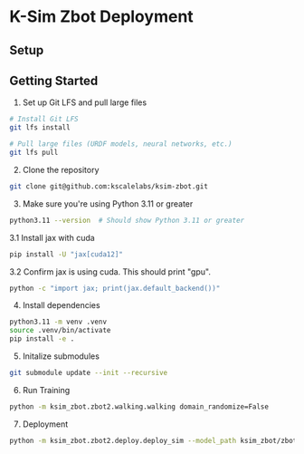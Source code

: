 # K-Sim Zbot Deployment 


## Setup


## Getting Started
1. Set up Git LFS and pull large files

```bash
# Install Git LFS
git lfs install

# Pull large files (URDF models, neural networks, etc.)
git lfs pull
```

2. Clone the repository

```bash
git clone git@github.com:kscalelabs/ksim-zbot.git
```

3. Make sure you're using Python 3.11 or greater

```bash
python3.11 --version  # Should show Python 3.11 or greater
```

3.1 Install jax with cuda
```bash
pip install -U "jax[cuda12]"    
```
3.2 Confirm jax is using cuda. This should print "gpu".
```bash
python -c "import jax; print(jax.default_backend())"
```

4. Install dependencies

```bash
python3.11 -m venv .venv
source .venv/bin/activate
pip install -e .
```

5. Initalize submodules
```bash
git submodule update --init --recursive
```

6. Run Training
```bash
python -m ksim_zbot.zbot2.walking.walking domain_randomize=False
```

7. Deployment
```bash
python -m ksim_zbot.zbot2.deploy.deploy_sim --model_path ksim_zbot/zbot2/walking/zbot_walking_task/run_13/checkpoints/tf_model --episode_length 20
```